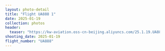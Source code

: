 ```yaml
---
layout: photo-detail
title: "Flight UA888 1"
date: 2025-01-19
collection: photos
header:
  teaser: "https://kw-aviation.oss-cn-beijing.aliyuncs.com/25.1.19.UA888_1.jpg"
shooting_date: 2025-01-19
flight_number: "UA888"
---
```


